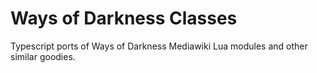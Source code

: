 # Ways of Darkness Classes

Typescript ports of Ways of Darkness Mediawiki Lua modules and other similar goodies.

